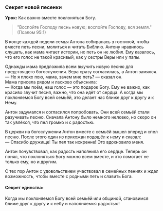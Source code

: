 ### Секрет новой песенки

**Урок:** Как важно вместе поклоняться Богу.

> "Воспойте Господу песнь новую; воспойте Господу, вся земля." (Псалом 95:1)

В конце каждой недели семья Антона собиралась в гостиной, чтобы вместе петь песни, молиться и читать Библию. Антону нравилось слушать, как мама читает истории, но петь он не любил. Ему казалось, что его голос не такой красивый, как у сестры Веры или у папы.  

Однажды мама предложила всем выучить новую песню для предстоящего богослужения. Вера сразу согласилась, а Антон замялся.  
— Но я плохо пою, мама, зачем мне петь? — сказал он.  
Мама присела рядом и ласково объяснила:  
— Когда мы поём, наш голос — это подарок Богу. Ему не важно, как красиво звучит песня, важно, что она идёт от сердца. А когда мы поклоняемся Богу всей семьёй, это делает нас ближе друг к другу и к Нему.  

Антон задумался и согласился попробовать. Они всей семьёй стали разучивать песню. Сначала Антону было немного неловко, но скоро он так увлёкся, что пел громко и с радостью. 

В церкви на богослужении Антон вместе с семьёй вышел вперед и спел песню. После этого один из прихожан подошёл к нему и сказал:  
— Спасибо дружище! Ты пел так искренне! Это вдохновило меня.  

Антон почувствовал, как радость наполнила его сердце. Теперь он понял, что поклоняться Богу можно всем вместе, и это помогает не только ему, но и другим.  

С тех пор Антон с удовольствием участвовал в семейных пениях и ждал возможность, чтобы вместе с родными петь и славить Бога.  

#### Секрет единства:  
Когда мы поклоняемся Богу всей семьёй или общиной, становимся ближе друг к другу и к небу и наполняемся радостью!  

